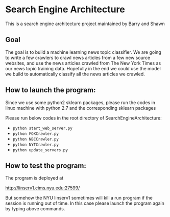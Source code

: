 # Search Engine Architecture

This is a search engine architecture project maintained by Barry and Shawn

## Goal

The goal is to build a machine learning news topic classifier. We are going to write a few crawlers to crawl news articles from a few new source websites, and use the news articles crawled from The New York Times as our news topic training data. Hopefully in the end we could use the model we build to automatically classify all the news articles we crawled.


## How to launch the program:

Since we use some python2 sklearn packages, please run the codes in linux machine with python 2.7 and the corresponding sklearn packages

Please run below codes in the root directory of SearchEngineArchitecture:

* `python start_web_server.py`
* `python FOXCrawler.py`
* `python NBCCrawler.py`
* `python NYTCrawler.py`
* `python update_servers.py`

## How to test the program:

The program is deployed at

http://linserv1.cims.nyu.edu:27599/

But somehow the NYU linserv1 sometimes will kill a run program if the session is running out of time. In this case please launch the program again by typing above commands.

